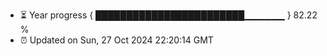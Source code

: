 - ⏳ Year progress { ████████████████████████▁▁▁▁▁▁ } 82.22 %
- ⏰ Updated on Sun, 27 Oct 2024 22:20:14 GMT

